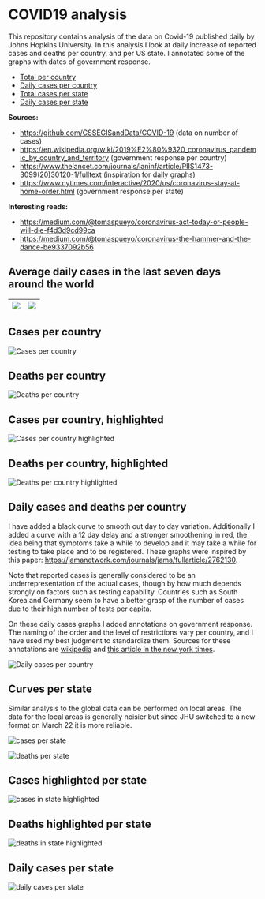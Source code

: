 # COVID19 analysis

This repository contains analysis of the data on Covid-19 published daily by Johns Hopkins University. In this analysis I look at daily increase of reported cases and deaths per country, and per US state. I annotated some of the graphs with dates of government response.

* [Total per country](#country_log)
* [Daily cases per country](#country_daily)
* [Total cases per state](#state_log)
* [Daily cases per state](#state_daily)

<b>Sources:</b>
* https://github.com/CSSEGISandData/COVID-19 (data on number of cases)
* https://en.wikipedia.org/wiki/2019%E2%80%9320_coronavirus_pandemic_by_country_and_territory (government response per country)
* https://www.thelancet.com/journals/laninf/article/PIIS1473-3099(20)30120-1/fulltext (inspiration for daily graphs)
* https://www.nytimes.com/interactive/2020/us/coronavirus-stay-at-home-order.html (government response per state)

<b>Interesting reads: </b>
* https://medium.com/@tomaspueyo/coronavirus-act-today-or-people-will-die-f4d3d9cd99ca
* https://medium.com/@tomaspueyo/coronavirus-the-hammer-and-the-dance-be9337092b56

## Average daily cases in the last seven days around the world <!-- US and in the world.-->

<img src=./figs/covid_map.png  >          |   <img src=./figs/covid_state_map.png  >  
:-------------------------:|:-------------------------:

## Cases per country <a name="country_log"></a>
![Cases per country](./figs/covid_country_caseslog.png)


## Deaths per country <a name="country_log"></a>
![Deaths per country](./figs/covid_country_deathslog.png)

## Cases per country, highlighted
![Cases per country highlighted](./figs/covid_country_casesHighlightLog.png)

## Deaths per country, highlighted
![Deaths per country highlighted](./figs/covid_country_deathsHighlightLog.png)


## Daily cases and deaths per country  <a name="country_daily"></a>
I have added a black curve to smooth out day to day variation. Additionally I added a curve with a 12 day delay and a stronger smoothening in red, the idea being that symptoms take a while to develop and it may take a while for testing to take place and to be registered. These graphs were inspired by this paper: https://jamanetwork.com/journals/jama/fullarticle/2762130.

Note that reported cases is generally considered to be an underrepresentation of the actual cases, though by how much depends strongly on factors such as testing capability. Countries such as South Korea and Germany seem to have a better grasp of the number of cases due to their high number of tests per capita.

On these daily cases graphs I added annotations on government response. The naming of the order and the level of restrictions vary per country, and I have used my best judgment to standardize them. Sources for these annotations are [wikipedia](https://en.wikipedia.org/wiki/2019%E2%80%9320_coronavirus_pandemic_by_country_and_territory) and [this article in the new york times](https://www.nytimes.com/interactive/2020/us/coronavirus-stay-at-home-order.html).  

![Daily cases per country](./figs/covid_country_dailycases.png)



## Curves per state <a name="state_log"></a>
Similar analysis to the global data can be performed on local areas. The data for the local areas is generally noisier but since JHU switched to a new format on March 22 it is more reliable.


![cases per state](./figs/covid_state_caseslog.png)

![deaths per state](./figs/covid_state_deathslog.png)

## Cases highlighted per state
![cases in state highlighted](./figs/covid_state_casesHighlightLog.png)

## Deaths highlighted per state
![deaths in state highlighted](./figs/covid_state_deathsHighlightLog.png)


## Daily cases per state <a name="state_daily"></a>
![daily cases per state](./figs/covid_states_dailycases.png)
